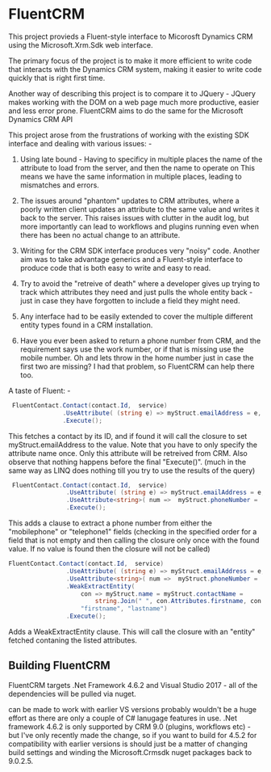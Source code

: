 # FluentCRM

This project provieds a Fluent-style interface to Micorosft Dynamics CRM using the Microsoft.Xrm.Sdk web interface.

The primary focus of the project is to make it more efficient to write code that interacts with the Dynamics CRM system, making it easier to write code quickly that is right first time.

Another way of describing this project is to compare it to JQuery - JQuery makes working with the DOM on a web page much more productive, easier and less error prone. FluentCRM aims to do the same for the Microsoft Dynamics CRM API  

This project arose from the frustrations of working with the existing SDK interface and dealing with various issues: -

1) Using late bound - Having to specificy in multiple places the name of the attribute to load from the server, and then the name to operate on
   This means we have the same information in multiple places, leading to mismatches and errors.
   
2) The issues around "phantom" updates to CRM attributes, where a poorly written client updates an attribute to the same value and writes it back 
   to the server. This raises issues with clutter in the audit log, but more importantly can lead to workflows and plugins running even when there
   has been no actual change to an attribute.

3) Writing for the CRM SDK interface produces very "noisy" code. Another aim was to take advantage generics and a Fluent-style interface to produce code that is both easy to write and easy to read.

4) Try to avoid the "retreive of death" where a developer gives up trying to track which attributes they need and just pulls the whole entity back - just in case they have forgotten to include a field they might need.

5) Any interface had to be easily extended to cover the multiple different entity types found in a CRM installation.

6) Have you ever been asked to return a phone number from CRM, and the requirement says use the work number, or if that is missing use the mobile number. Oh and lets throw in the home number just in case the first two are missing? I had that problem, so FluentCRM can help there too.

A taste of Fluent: -

```C#
 FluentContact.Contact(contact.Id,  service)
               .UseAttribute( (string e) => myStruct.emailAddress = e, "emailaddress1")
               .Execute();
```

This fetches a contact by its ID, and if found it will call the closure to set myStruct.emailAddress to the value.
Note that you have to only specify the attribute name once. Only this attribute will be retreived from CRM.
Also observe that nothing happens before the final "Execute()". (much in the same way as LINQ does nothing till you try to use the results of the query)

```C#
 FluentContact.Contact(contact.Id,  service)
                .UseAttribute( (string e) => myStruct.emailAddress = e, "emailaddress1")
                .UseAttribute<string>( num =>  myStruct.phoneNumber =  num, "mobilephone", "telephone1" )
                .Execute();
```

This adds a clause to extract a phone number from either the "mobilephone" or "telephone1" fields (checking in the specified order for a field that is not empty and then calling the closure only once with the found value. If no value is found then the closure will not be called)

```C#
FluentContact.Contact(contact.Id,  service)
                .UseAttribute( (string e) => myStruct.emailAddress = e, "emailaddress1")
                .UseAttribute<string>( num =>  myStruct.phoneNumber =  num, "mobilephone", "telephone1" )
                .WeakExtractEntity(
                    con => myStruct.name = myStruct.contactName =
                        string.Join(" ", con.Attributes.firstname, con.Attributes.lastname),
                    "firstname", "lastname")
                .Execute();
```

Adds a WeakExtractEntity clause. This will call the closure with an "entity" fetched contaning  the listed attributes.


## Building FluentCRM

FluentCRM targets .Net Framework 4.6.2 and Visual Studio 2017 - all of the dependencies will be pulled via nuget.

 can be made to work with earlier VS versions probably wouldn't be a huge effort as there are only a couple of C# lanugage features in use.
 .Net framework 4.6.2 is only supported by CRM 9.0 (plugins, workflows etc) - but I've only recently made the change, so if you want to build for 4.5.2 for compatibility with earlier versions is should just be a matter of changing build settings and winding the Microsoft.Crmsdk nuget packages back to 9.0.2.5.
